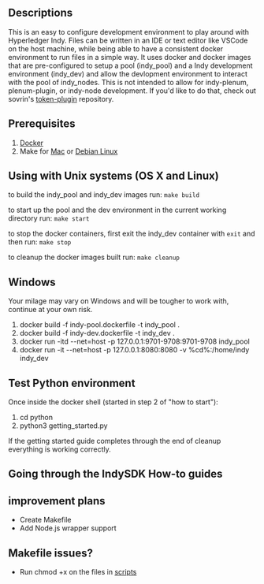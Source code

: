 ## Descriptions
This is an easy to configure development environment to play around with Hyperledger Indy. Files can be written in an IDE or text editor like VSCode on the host machine, while being able to have a consistent docker environment to run files in a simple way. It uses docker and docker images that are pre-configured to setup a pool (indy_pool) and a Indy development environment (indy_dev) and allow the devlopment environment to interact with the pool of indy_nodes. This is not intended to allow for indy-plenum, plenum-plugin, or  indy-node development. If you'd like to do that, check out sovrin's [token-plugin](https://github.com/sovrin-foundation/token-plugin#org003878b) repository.

## Prerequisites
1. [Docker](https://docs.docker.com/install/#supported-platforms)
2. Make for [Mac](https://stackoverflow.com/questions/10265742/how-to-install-make-and-gcc-on-a-mac#10265766) or [Debian Linux](https://stackoverflow.com/questions/11934997/how-to-install-make-in-ubuntu#11935185)


## Using with Unix systems (OS X and Linux)

to build the indy_pool and indy_dev images run: `make build`

to start up the pool and the dev environment in the current working directory run: `make start`

to stop the docker containers, first exit the indy_dev container with `exit` and then run: `make stop`

to cleanup the docker images built run: `make cleanup`

## Windows
Your milage may vary on Windows and will be tougher to work with, continue at your own risk.

1. docker build -f indy-pool.dockerfile -t indy_pool .
2. docker build -f indy-dev.dockerfile -t indy_dev .
3. docker run -itd --net=host -p 127.0.0.1:9701-9708:9701-9708 indy_pool
4. docker run -it --net=host -p 127.0.0.1:8080:8080 -v %cd%:/home/indy indy_dev

## Test Python environment
Once inside the docker shell (started in step 2 of "how to start"):

1. cd python
2. python3 getting_started.py

If the getting started guide completes through the end of cleanup everything is working correctly.

## Going through the IndySDK How-to guides


## improvement plans
* Create Makefile
* Add Node.js wrapper support

## Makefile issues?
* Run chmod +x on the files in [scripts](../scripts)
